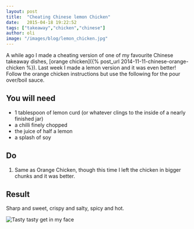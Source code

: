 ```yaml
---
layout: post
title:  "Cheating Chinese lemon Chicken"
date:   2015-04-18 19:22:52
tags: ["takeaway","chicken","chinese"] 
author: oli
image: "/images/blog/lemon_chicken.jpg"
---
```


A while ago I made a cheating version of one of my favourite Chinese takeaway dishes, [orange chicken]({% post_url 2014-11-11-chinese-orange-chicken %}).  Last week I made a lemon version and it was even better!  Follow the orange chicken instructions but use the following for the pour over/boil sauce.


## You will need

* 1 tablespoon of lemon curd (or whatever clings to the inside of a nearly finished jar)
* a chilli finely chopped
* the juice of half a lemon
* a splash of soy


## Do

1. Same as Orange Chicken, though this time I left the chicken in bigger chunks and it was better.



## Result

Sharp and sweet, crispy and salty, spicy and hot.

![Tasty tasty get in my face ](/images/blog/lemon_chicken.jpg "Tasty tasty get in my face")
